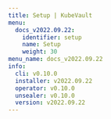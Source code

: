 ```yaml
---
title: Setup | KubeVault
menu:
  docs_v2022.09.22:
    identifier: setup
    name: Setup
    weight: 30
menu_name: docs_v2022.09.22
info:
  cli: v0.10.0
  installer: v2022.09.22
  operator: v0.10.0
  unsealer: v0.10.0
  version: v2022.09.22
---
```


